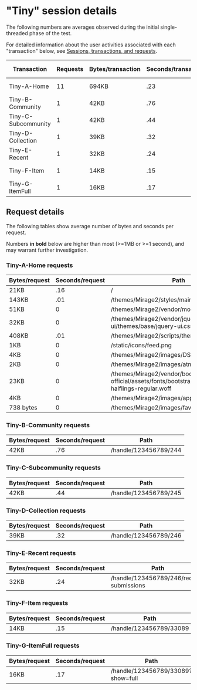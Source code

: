 # "Tiny" session details

The following numbers are averages observed during the initial single-threaded phase of the test.

For detailed information about the user activities associated with each "transaction" below,
see [Sessions, transactions, and requests](../../doc/sessions).

Transaction | Requests | Bytes/transaction | Seconds/transaction | Request details
-|-|-|-|-
Tiny-A-Home | 11 | 694KB | .23 | [See below](#tiny-a-home-requests)
Tiny-B-Community | 1 | 42KB | .76 | [See below](#tiny-b-community-requests)
Tiny-C-Subcommunity | 1 | 42KB | .44 | [See below](#tiny-c-subcommunity-requests)
Tiny-D-Collection | 1 | 39KB | .32 | [See below](#tiny-d-collection-requests)
Tiny-E-Recent | 1 | 32KB | .24 | [See below](#tiny-e-recent-requests)
Tiny-F-Item | 1 | 14KB | .15 | [See below](#tiny-f-item-requests)
Tiny-G-ItemFull | 1 | 16KB | .17 | [See below](#tiny-g-itemfull-requests)

## Request details

The following tables show average number of bytes and seconds per request.

Numbers **in bold** below are higher than most (>=1MB or >=1 second), and may warrant further investigation.


### Tiny-A-Home requests

| Bytes/request | Seconds/request | Path |
| - | - | - |
| 21KB | .16 | / |
| 143KB | .01 | /themes/Mirage2/styles/main.css |
| 51KB | 0 | /themes/Mirage2/vendor/modernizr/modernizr.js |
| 32KB | 0 | /themes/Mirage2/vendor/jquery-ui/themes/base/jquery-ui.css |
| 408KB | .01 | /themes/Mirage2/scripts/theme.js |
| 1KB | 0 | /static/icons/feed.png |
| 4KB | 0 | /themes/Mirage2/images/DSpace-logo-line.svg |
| 2KB | 0 | /themes/Mirage2/images/atmire-logo-small.svg |
| 23KB | 0 | /themes/Mirage2/vendor/bootstrap-sass-official/assets/fonts/bootstrap/glyphicons-halflings-regular.woff |
| 4KB | 0 | /themes/Mirage2/images/apple-touch-icon.png |
| 738 bytes | 0 | /themes/Mirage2/images/favicon.ico |

### Tiny-B-Community requests

| Bytes/request | Seconds/request | Path |
| - | - | - |
| 42KB | .76 | /handle/123456789/244 |

### Tiny-C-Subcommunity requests

| Bytes/request | Seconds/request | Path |
| - | - | - |
| 42KB | .44 | /handle/123456789/245 |

### Tiny-D-Collection requests

| Bytes/request | Seconds/request | Path |
| - | - | - |
| 39KB | .32 | /handle/123456789/246 |

### Tiny-E-Recent requests

| Bytes/request | Seconds/request | Path |
| - | - | - |
| 32KB | .24 | /handle/123456789/246/recent-submissions |

### Tiny-F-Item requests

| Bytes/request | Seconds/request | Path |
| - | - | - |
| 14KB | .15 | /handle/123456789/33089 |

### Tiny-G-ItemFull requests

| Bytes/request | Seconds/request | Path |
| - | - | - |
| 16KB | .17 | /handle/123456789/33089?show=full |
